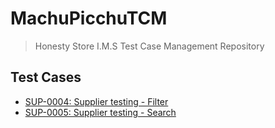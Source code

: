 # MachuPicchuTCM
> Honesty Store I.M.S Test Case Management Repository  


## Test Cases  


   * [SUP-0004: Supplier testing - Filter](<./Supplier Testing/SUP-0004_supplier_testing_filter.md>)  
   * [SUP-0005: Supplier testing - Search](<./Supplier Testing/SUP-0005_supplier_testing_search.md>)  